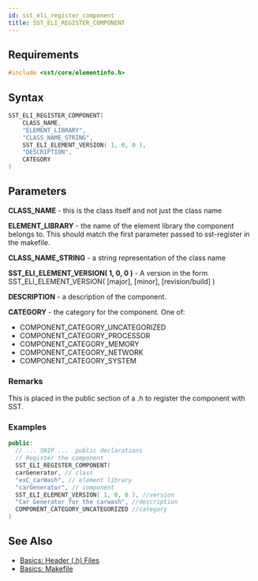 ```yaml
---
id: sst_eli_register_component
title: SST_ELI_REGISTER_COMPONENT
---
```


## Requirements

```cpp
#include <sst/core/elementinfo.h>
```

## Syntax

```cpp
SST_ELI_REGISTER_COMPONENT(
    CLASS_NAME, 
    "ELEMENT_LIBRARY",
    "CLASS_NAME_STRING",
    SST_ELI_ELEMENT_VERSION( 1, 0, 0 ), 
    "DESCRIPTION", 
    CATEGORY
)
```

## Parameters

**CLASS_NAME** - this is the class itself and not just the class name

**ELEMENT_LIBRARY** - the name of the element library the component belongs to. This should match the first parameter passed to sst-register in the makefile.

**CLASS_NAME_STRING** - a string representation of the class name

**SST_ELI_ELEMENT_VERSION( 1, 0, 0 )** - A version in the form SST_ELI_ELEMENT_VERSION( [major], [minor], [revision/build] )

**DESCRIPTION** - a description of the component.

**CATEGORY** - the category for the component. One of:

- COMPONENT_CATEGORY_UNCATEGORIZED
- COMPONENT_CATEGORY_PROCESSOR
- COMPONENT_CATEGORY_MEMORY
- COMPONENT_CATEGORY_NETWORK
- COMPONENT_CATEGORY_SYSTEM

### Remarks

  This is placed in the public section of a .h to register the component with SST.

### Examples

```cpp
public:
  // ... SNIP ...  public declarations
  // Register the component
  SST_ELI_REGISTER_COMPONENT(
  carGenerator, // class
  "exC_carWash", // element library
  "carGenerator", // component
  SST_ELI_ELEMENT_VERSION( 1, 0, 0 ), //version
  "Car Generator for the carwash", //description
  COMPONENT_CATEGORY_UNCATEGORIZED //category
)
```

## See Also

- [Basics: Header (.h) Files](gettingStarted/basics_header_files.md)
- [Basics: Makefile](gettingStarted/basics_makefile.md)